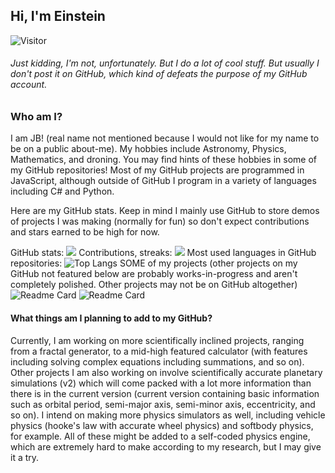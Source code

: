 ## Hi, I'm Einstein
![Visitor](https://visitor-badge.laobi.icu/badge?page_id=JBusterJ.JBusterJ)
###### Just kidding, I'm not, unfortunately. But I do a lot of cool stuff. But usually I don't post it on GitHub, which kind of defeats the purpose of my GitHub account. 

### Who am I?
I am JB! (real name not mentioned because I would not like for my name to be on a public about-me).
My hobbies include Astronomy, Physics, Mathematics, and droning. You may find hints of these hobbies in some of my GitHub repositories! Most of my GitHub projects are programmed in JavaScript, although outside of GitHub I program in a variety of languages including C# and Python.

Here are my GitHub stats. Keep in mind I mainly use GitHub to store demos of projects I was making (normally for fun) so don't expect contributions and stars earned to be high for now.

GitHub stats:
![](https://github-readme-stats.vercel.app/api?username=JBusterJ&show_icons=true&theme=codeSTACKr )
Contributions, streaks:
![](https://github-readme-streak-stats.herokuapp.com/?user=JBusterJ&theme=dark)
Most used languages in GitHub repositories:
![Top Langs](https://github-readme-stats.vercel.app/api/top-langs/?username=kritika-pattalam&layout=compact&theme=codeSTACKr)
SOME of my projects (other projects on my GitHub not featured below are probably works-in-progress and aren't completely polished. Other projects may not be on GitHub altogether)
![Readme Card](https://github-readme-stats.vercel.app/api/pin/?username=JBusterJ&repo=watch-your-space&theme=codeSTACKr )
![Readme Card](https://github-readme-stats.vercel.app/api/pin/?username=JBusterJ&repo=supernova-animation&theme=codeSTACKr )

#### What things am I planning to add to my GitHub?
Currently, I am working on more scientifically inclined projects, ranging from a fractal generator, to a mid-high featured calculator (with features including solving complex equations including summations, and so on). Other projects I am also working on involve scientifically accurate planetary simulations (v2) which will come packed with a lot more information than there is in the current version (current version containing basic information such as orbital period, semi-major axis, semi-minor axis, eccentricity, and so on). I intend on making more physics simulators as well, including vehicle physics (hooke's law with accurate wheel physics) and softbody physics, for example. All of these might be added to a self-coded physics engine, which are extremely hard to make according to my research, but I may give it a try.
